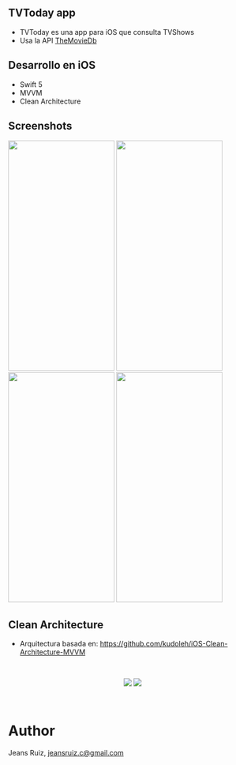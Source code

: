 ## TVToday app

- TVToday es una app para iOS que consulta TVShows
- Usa la API [TheMovieDb](https://www.themoviedb.org/)

## Desarrollo en iOS
- Swift 5
- MVVM
- Clean Architecture

## Screenshots
<p>
<img src="https://github.com/rcaos/TVToday/blob/master/Screens/Screen1.png" width="215" height="466">
<img src="https://github.com/rcaos/TVToday/blob/master/Screens/Screen2.png" width="215" height="466">
<img src="https://github.com/rcaos/TVToday/blob/master/Screens/Screen3.png" width="215" height="466">
<img src="https://github.com/rcaos/TVToday/blob/master/Screens/Screen4.png" width="215" height="466">
</p>

## Clean Architecture
- Arquitectura basada en: https://github.com/kudoleh/iOS-Clean-Architecture-MVVM
<br>
<center>
<p>
<img src="https://github.com/rcaos/TVToday/blob/master/Screens/CleanArchitecture%2BMVVM.png">
<img src="https://github.com/rcaos/TVToday/blob/master/Screens/CleanArchitectureDependencies.png">
</p>
</center>
<br>

# Author
Jeans Ruiz, jeansruiz.c@gmail.com
